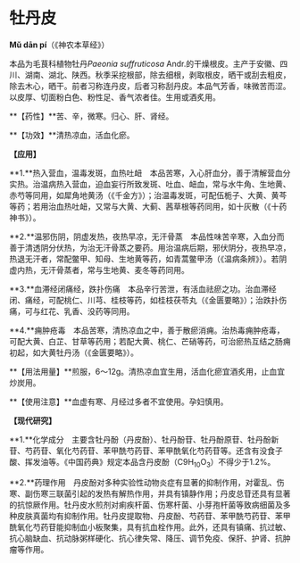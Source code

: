 # 牡丹皮

**Mǔ dān pí**（《神农本草经》）

本品为毛茛科植物牡丹*Paeonia suffruticosa* Andr.的干燥根皮。主产于安徽、四川、湖南、湖北、陕西。秋季采挖根部，除去细根，剥取根皮，晒干或刮去粗皮，除去木心，晒干。前者习称连丹皮，后者习称刮丹皮。本品气芳香，味微苦而涩。以皮厚、切面粉白色、粉性足、香气浓者佳。生用或酒炙用。

**【药性】**苦、辛，微寒。归心、肝、肾经。

**【功效】**清热凉血，活血化瘀。

**【应用】**

**1.**热入营血，温毒发斑，血热吐衄　本品苦寒，入心肝血分，善于清解营血分实热。治温病热入营血，迫血妄行所致发斑、吐血、衄血，常与水牛角、生地黄、赤芍等同用，如犀角地黄汤（《千金方》）；治温毒发斑，可配伍栀子、大黄、黄芩等药；若用治血热吐衄，又常与大黄、大蓟、茜草根等药同用，如十灰散（《十药神书》）。

**2.**温邪伤阴，阴虚发热，夜热早凉，无汗骨蒸　本品性味苦辛寒，入血分而善于清透阴分伏热，为治无汗骨蒸之要药。用治温病后期，邪伏阴分，夜热早凉，热退无汗者，常配鳖甲、知母、生地黄等药，如青蒿鳖甲汤（《温病条辨》）。若阴虚内热，无汗骨蒸者，常与生地黄、麦冬等药同用。

**3.**血滞经闭痛经，跌扑伤痛　本品辛行苦泄，有活血祛瘀之功。治血滞经闭、痛经，可配桃仁、川芎、桂枝等药，如桂枝茯苓丸（《金匮要略》）；治跌扑伤痛，可与红花、乳香、没药等同用。

**4.**痈肿疮毒　本品苦寒，清热凉血之中，善于散瘀消痈。治热毒痈肿疮毒，可配大黄、白芷、甘草等药用；若配大黄、桃仁、芒硝等药，可治瘀热互结之肠痈初起，如大黄牡丹汤（《金匮要略》）。

**【用法用量】**煎服，6～12g。清热凉血宜生用，活血化瘀宜酒炙用，止血宜炒炭用。

**【使用注意】**血虚有寒、月经过多者不宜使用。孕妇慎用。

**【现代研究】**

**1.**化学成分　主要含牡丹酚（丹皮酚）、牡丹酚苷、牡丹酚原苷、牡丹酚新苷、芍药苷、氧化芍药苷、苯甲酰芍药苷、苯甲酰氧化芍药苷等。还含有没食子酸、挥发油等。《中国药典》规定本品含丹皮酚（C9H<sub>10</sub>O<sub>3</sub>）不得少于1.2%。

**2.**药理作用　丹皮酚对多种实验性动物炎症有显著的抑制作用，对霍乱、伤寒、副伤寒三联菌引起的发热有解热作用，并具有镇静作用；丹皮总苷还具有显著的抗惊厥作用。牡丹皮水煎剂对痢疾杆菌、伤寒杆菌、小芽孢杆菌等致病细菌及多种皮肤真菌均有抑制作用。牡丹皮提取物、丹皮酚、芍药苷、苯甲酰芍药苷、苯甲酰氧化芍药苷能抑制血小板聚集，具有抗血栓作用。此外，还具有镇痛、抗过敏、抗心脑缺血、抗动脉粥样硬化、抗心律失常、降压、调节免疫、保肝、护肾、抗肿瘤等作用。